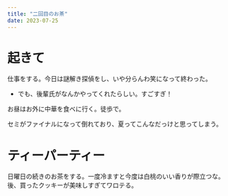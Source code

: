 ```yaml
---
title: "二回目のお茶"
date: 2023-07-25
---
```


# 起きて
仕事をする。今日は謎解き探偵をし、いや分らんわ笑になって終わった。
- でも、後輩氏がなんかやってくれたらしい。すごすぎ！


お昼はお外に中華を食べに行く。徒歩で。

セミがファイナルになって倒れており、夏ってこんなだっけと思ってしまう。

# ティーパーティー

日曜日の続きのお茶をする。一度冷ますと今度は白桃のいい香りが際立つな。後、買ったクッキーが美味しすぎてワロテる。